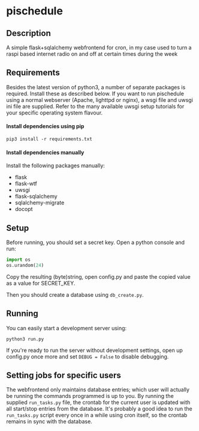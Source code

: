 # pischedule
## Description
A simple flask+sqlalchemy webfrontend for cron, in my case used to turn a raspi based internet radio on and off at certain 
times during the week

## Requirements
Besides the latest version of python3, a number of separate packages is required. Install these as described below. 
If you want to run pischedule using a normal webserver (Apache, lighttpd or nginx), a wsgi file and uwsgi ini file are supplied.
Refer to the many available uwsgi setup tutorials for your specific operating system flavour.

#### Install dependencies using pip
```
pip3 install -r requirements.txt
```

#### Install dependencies manually
Install the following packages manually:
* flask
* flask-wtf
* uwsgi
* flask-sqlalchemy
* sqlalchemy-migrate
* docopt

## Setup
Before running, you should set a secret key. Open a python console and run:
```python
import os
os.urandom(24)
```
Copy the resulting (byte)string, open config.py and paste the copied value as a value for SECRET_KEY. 

Then you should create a database using ```db_create.py```.

## Running
You can easily start a development server using:

```
python3 run.py
```

If you're ready to run the server without development settings, open up config.py once more and set ```DEBUG = False``` to disable debugging.


## Setting jobs for specific users

The webfrontend only maintains database entries; which user will actually be running the commands programmed is up to you. By running the supplied ```run_tasks.py``` file, the crontab for the current user is updated with all start/stop entries from the database. It's probably a good idea to run the ```run_tasks.py``` script every once in a while using cron itself, so the crontab remains in sync with the database.
